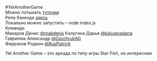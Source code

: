#YetAnotherGame    
Можно потыкать [туточки](https://www.google.com)  
Репа бэкенда [здесь](https://github.com/go-park-mail-ru/2018_2_YetAnotherGame)  
Локально можно запустить – node index.js  
Команда:  
Макаров Денис [@makdenis](https://github.com/makdenis) 
Калугина Дарья [@kaluginadaria](https://github.com/kaluginadaria)    
Гаврилюк Александр [@GavrilyukAG](https://github.com/GavrilyukAG)     
Фаррахов Родион [@RusPatrick](https://github.com/RusPatrick)      

Yet Another Game – это аркада по типу игры Star Fish, но интереснее    
